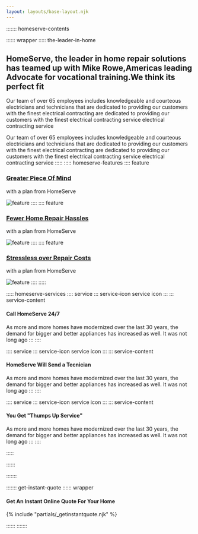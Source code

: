 ```yaml
---
layout: layouts/base-layout.njk
---
```


::::::: homeserve-contents

:::::: wrapper
::::: the-leader-in-home

## HomeServe, the leader in home repair solutions has teamed up with Mike Rowe,Americas leading Advocate for vocational training.We think its perfect fit

Our team of over 65 employees includes knowledgeable and courteous electricians and technicians that are dedicated to providing our customers with the finest electrical contracting 
are dedicated to providing our customers with the finest electrical contracting service  electrical contracting service

Our team of over 65 employees includes knowledgeable and courteous electricians and technicians that are dedicated to providing our customers with the finest electrical contracting 
are dedicated to providing our customers with the finest electrical contracting service  electrical contracting service
:::::
::::: homeserve-features
:::: feature

### [Greater Piece Of Mind](#FIXME)

with a plan from HomeServe

![feature](http://placehold.jp/329x194.png)
::::
:::: feature

### [Fewer Home Repair Hassles](#FIXME)

with a plan from HomeServe

![feature](http://placehold.jp/329x194.png)
::::
:::: feature

### [Stressless over Repair Costs](#FIXME)

with a plan from HomeServe

![feature](http://placehold.jp/329x194.png)
::::
:::::

::::: homeserve-services
:::: service
::: service-icon
    service icon
:::
::: service-content

#### Call HomeServe 24/7

As more and more homes have modernized over the
last 30 years, the demand for bigger and better
appliances has increased as well. It was not long ago
:::
::::

:::: service
::: service-icon
    service icon
:::
::: service-content

#### HomeServe Will Send a Tecnician

As more and more homes have modernized over the
last 30 years, the demand for bigger and better
appliances has increased as well. It was not long ago
:::
::::

:::: service
::: service-icon
    service icon
:::
::: service-content

#### You Get "Thumps Up Service"

As more and more homes have modernized over the
last 30 years, the demand for bigger and better
appliances has increased as well. It was not long ago
:::
::::

:::::

::::::

:::::::

::::::: get-instant-quote
:::::: wrapper

#### Get An Instant Online Quote For Your Home

 {% include "partials/_getinstantquote.njk" %}

::::::
:::::::

